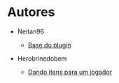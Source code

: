 # Autores

* Neitan96
  * [Base do plugin](Bukkit%20básico/Criando%20a%20base%20do%20plugin.md)

* Herobrinedobem
  * [Dando itens para um jogador](Bukkit%20básico/Dando%20itens%20para%20um%20jogador.md)
